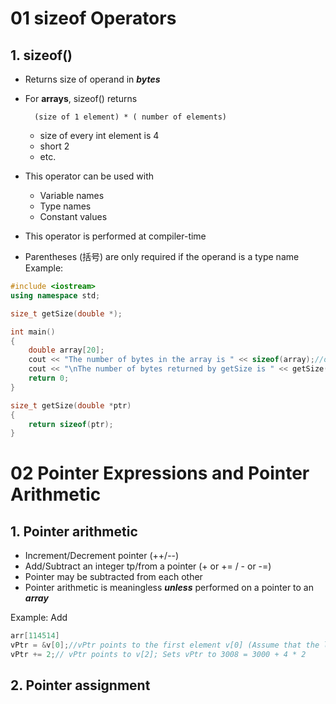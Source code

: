 # 01 sizeof Operators
## 1. sizeof()
* Returns size of operand in ***bytes***
* For **arrays**, sizeof() returns
        
        (size of 1 element) * ( number of elements)
    * size of every int element is 4
    * short 2
    * etc. 

* This operator can be used with 
  * Variable names
  * Type names
  * Constant values
* This operator is performed at compiler-time
* Parentheses (括号) are only required if the operand is a type name
Example:
```c++
#include <iostream>
using namespace std;

size_t getSize(double *);

int main()
{
    double array[20];
    cout << "The number of bytes in the array is " << sizeof(array);//output 160
    cout << "\nThe number of bytes returned by getSize is " << getSize(array) << endl;//output 20
    return 0;
}

size_t getSize(double *ptr)
{
    return sizeof(ptr);
}
```

# 02 Pointer Expressions and Pointer Arithmetic

## 1. Pointer arithmetic
* Increment/Decrement pointer (++/--)
* Add/Subtract an integer tp/from a pointer (+ or += / - or -=)
* Pointer may be subtracted from each other
* Pointer arithmetic is meaningless ***unless*** performed on a pointer to an ***array***

Example: Add
```c++
arr[114514]
vPtr = &v[0];//vPtr points to the first element v[0] (Assume that the location is 3000)
vPtr += 2;// vPtr points to v[2]; Sets vPtr to 3008 = 3000 + 4 * 2
```

## 2. Pointer assignment